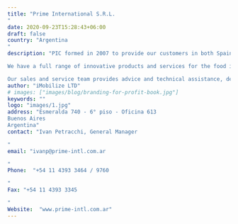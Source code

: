 ```yaml
---
title: "Prime International S.R.L.
"
date: 2020-09-23T15:28:43+06:00
draft: false
country: "Argentina
"
description: "PIC formed in 2007 to provide our customers in both Spain and Portugal, the best technological solutions applied to the increasingly demanding production processes. We have focused our business on the important Meat, Fish and Cheese Production markets, but also have an interest in processed meal production.

We have a full range of innovative products and services for the food industry markets we serve. Our business is the sale and distribution of equipment manufactured by top companies worldwide, specializing in the different stages of each process, seeking the highest performance and productivity.

Our sales and service team provides advice and technical assistance, designed to guide our customers to purchase the product that best suits your needs and ensure timely and efficient customer service."
author: "iMobilize LTD"
# images: ["images/blog/branding-for-profit-book.jpg"]
keywords: ""
logo: "images/1.jpg"
address: "Esmeralda 740 - 6° piso - Oficina 613
Buenos Aires
Argentina"
contact: "Ivan Petracchi, General Manager

"
email: "ivanp@prime-intl.com.ar

"
Phone:  "+54 11 4393 3464 / 9760

"
Fax: "+54 11 4393 3345

​​​​​​​"
Website:  "www.prime-intl.com.ar"
---
```


